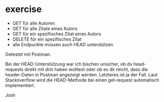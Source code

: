 # exercise

- GET für alle Autoren
- GET für alle Zitate eines Autors
- GET für ein spezifisches Zitat eines Autors
- DELETE für ein spezifisches Zitat
- alle Endpunkte müssen auch HEAD unterstützen

Getestet mit Postman.

Bei der HEAD-Unterstützung war ich bischen unsicher, ob du head-requests direkt mit drin haben wolltest oder ob es dir reicht, dass die header-Daten in Postman angezeigt werden. Letzteres ist ja der Fall. Laut Stackoverflow wird die HEAD-Methode bei einen get-request automatisch implementiert.

Josh